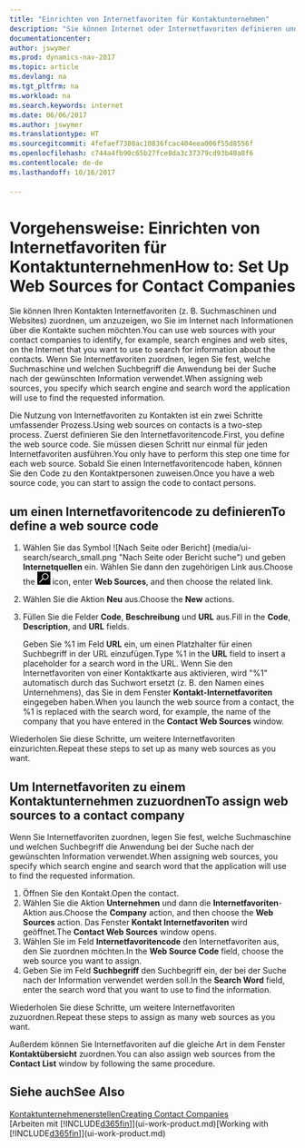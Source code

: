 ```yaml
---
title: "Einrichten von Internetfavoriten für Kontaktunternehmen"
description: "Sie können Internet oder Internetfavoriten definieren und diese einem Kontaktunternehmen zuordnen, die Ihnen helfen, zu identifizieren, wie Sie nach Informationen über die Kontakte suchen möchten."
documentationcenter: 
author: jswymer
ms.prod: dynamics-nav-2017
ms.topic: article
ms.devlang: na
ms.tgt_pltfrm: na
ms.workload: na
ms.search.keywords: internet
ms.date: 06/06/2017
ms.author: jswymer
ms.translationtype: HT
ms.sourcegitcommit: 4fefaef7380ac10836fcac404eea006f55d8556f
ms.openlocfilehash: c744a4fb90c65b27fce8da3c37379cd93b40a8f6
ms.contentlocale: de-de
ms.lasthandoff: 10/16/2017

---
```

# <a name="how-to-set-up-web-sources-for-contact-companies"></a><span data-ttu-id="49053-103">Vorgehensweise: Einrichten von Internetfavoriten für Kontaktunternehmen</span><span class="sxs-lookup"><span data-stu-id="49053-103">How to: Set Up Web Sources for Contact Companies</span></span>
<span data-ttu-id="49053-104">Sie können Ihren Kontakten Internetfavoriten (z. B. Suchmaschinen und Websites) zuordnen, um anzuzeigen, wo Sie im Internet nach Informationen über die Kontakte suchen möchten.</span><span class="sxs-lookup"><span data-stu-id="49053-104">You can use web sources with your contact companies to identify, for example, search engines and web sites, on the Internet that you want to use to search for information about the contacts.</span></span> <span data-ttu-id="49053-105">Wenn Sie Internetfavoriten zuordnen, legen Sie fest, welche Suchmaschine und welchen Suchbegriff die Anwendung bei der Suche nach der gewünschten Information verwendet.</span><span class="sxs-lookup"><span data-stu-id="49053-105">When assigning web sources, you specify which search engine and search word the application will use to find the requested information.</span></span>

<span data-ttu-id="49053-106">Die Nutzung von Internetfavoriten zu Kontakten ist ein zwei Schritte umfassender Prozess.</span><span class="sxs-lookup"><span data-stu-id="49053-106">Using web sources on contacts is a two-step process.</span></span> <span data-ttu-id="49053-107">Zuerst definieren Sie den Internetfavoritencode.</span><span class="sxs-lookup"><span data-stu-id="49053-107">First, you define the web source code.</span></span> <span data-ttu-id="49053-108">Sie müssen diesen Schritt nur einmal für jeden Internetfavoriten ausführen.</span><span class="sxs-lookup"><span data-stu-id="49053-108">You only have to perform this step one time for each web source.</span></span> <span data-ttu-id="49053-109">Sobald Sie einen Internetfavoritencode haben, können Sie den Code zu den Kontaktpersonen zuweisen.</span><span class="sxs-lookup"><span data-stu-id="49053-109">Once you have a web source code, you can start to assign the code to contact persons.</span></span>

## <a name="to-define-a-web-source-code"></a><span data-ttu-id="49053-110">um einen Internetfavoritencode zu definieren</span><span class="sxs-lookup"><span data-stu-id="49053-110">To define a web source code</span></span>
1. <span data-ttu-id="49053-111">Wählen Sie das Symbol ![Nach Seite oder Bericht] (media/ui-search/search_small.png "Nach Seite oder Bericht suche") und geben **Internetquellen** ein. Wählen Sie dann den zugehörigen Link aus.</span><span class="sxs-lookup"><span data-stu-id="49053-111">Choose the ![Search for Page or Report](media/ui-search/search_small.png "Search for Page or Report icon") icon, enter **Web Sources**, and then choose the related link.</span></span>
2. <span data-ttu-id="49053-112">Wählen Sie die Aktion **Neu** aus.</span><span class="sxs-lookup"><span data-stu-id="49053-112">Choose the **New** actions.</span></span>
3. <span data-ttu-id="49053-113">Füllen Sie die Felder **Code**, **Beschreibung** und **URL** aus.</span><span class="sxs-lookup"><span data-stu-id="49053-113">Fill in the **Code**, **Description**, and **URL** fields.</span></span>

    <span data-ttu-id="49053-114">Geben Sie %1 im Feld **URL** ein, um einen Platzhalter für einen Suchbegriff in der URL einzufügen.</span><span class="sxs-lookup"><span data-stu-id="49053-114">Type %1 in the **URL** field to insert a placeholder for a search word in the URL.</span></span> <span data-ttu-id="49053-115">Wenn Sie den Internetfavoriten von einer Kontaktkarte aus aktivieren, wird "%1" automatisch durch das Suchwort ersetzt (z. B. den Namen eines Unternehmens), das Sie in dem Fenster **Kontakt-Internetfavoriten** eingegeben haben.</span><span class="sxs-lookup"><span data-stu-id="49053-115">When you launch the web source from a contact, the %1 is replaced with the search word, for example, the name of the company that you have entered in the **Contact Web Sources** window.</span></span>

<span data-ttu-id="49053-116">Wiederholen Sie diese Schritte, um weitere Internetfavoriten einzurichten.</span><span class="sxs-lookup"><span data-stu-id="49053-116">Repeat these steps to set up as many web sources as you want.</span></span>

## <a name="to-assign-web-sources-to-a-contact-company"></a><span data-ttu-id="49053-117">Um Internetfavoriten zu einem Kontaktunternehmen zuzuordnen</span><span class="sxs-lookup"><span data-stu-id="49053-117">To assign web sources to a contact company</span></span>
<span data-ttu-id="49053-118">Wenn Sie Internetfavoriten zuordnen, legen Sie fest, welche Suchmaschine und welchen Suchbegriff die Anwendung bei der Suche nach der gewünschten Information verwendet.</span><span class="sxs-lookup"><span data-stu-id="49053-118">When assigning web sources, you specify which search engine and search word that the application will use to find the requested information.</span></span>

1. <span data-ttu-id="49053-119">Öffnen Sie den Kontakt.</span><span class="sxs-lookup"><span data-stu-id="49053-119">Open the contact.</span></span>
2. <span data-ttu-id="49053-120">Wählen Sie die Aktion **Unternehmen** und dann die **Internetfavoriten**-Aktion aus.</span><span class="sxs-lookup"><span data-stu-id="49053-120">Choose the **Company** action, and then choose the **Web Sources** action.</span></span> <span data-ttu-id="49053-121">Das Fenster **Kontakt Internetfavoriten** wird geöffnet.</span><span class="sxs-lookup"><span data-stu-id="49053-121">The **Contact Web Sources** window opens.</span></span>
3. <span data-ttu-id="49053-122">Wählen Sie im Feld **Internetfavoritencode** den Internetfavoriten aus, den Sie zuordnen möchten.</span><span class="sxs-lookup"><span data-stu-id="49053-122">In the **Web Source Code** field, choose the web source you want to assign.</span></span>
4. <span data-ttu-id="49053-123">Geben Sie im Feld **Suchbegriff** den Suchbegriff ein, der bei der Suche nach der Information verwendet werden soll.</span><span class="sxs-lookup"><span data-stu-id="49053-123">In the **Search Word** field, enter the search word that you want to use to find the information.</span></span>

<span data-ttu-id="49053-124">Wiederholen Sie diese Schritte, um weitere Internetfavoriten zuzuordnen.</span><span class="sxs-lookup"><span data-stu-id="49053-124">Repeat these steps to assign as many web sources as you want.</span></span>

<span data-ttu-id="49053-125">Außerdem können Sie Internetfavoriten auf die gleiche Art in dem Fenster **Kontaktübersicht** zuordnen.</span><span class="sxs-lookup"><span data-stu-id="49053-125">You can also assign web sources from the **Contact List** window by following the same procedure.</span></span>

## <a name="see-also"></a><span data-ttu-id="49053-126">Siehe auch</span><span class="sxs-lookup"><span data-stu-id="49053-126">See Also</span></span>
[<span data-ttu-id="49053-127">Kontaktunternehmenerstellen</span><span class="sxs-lookup"><span data-stu-id="49053-127">Creating Contact Companies</span></span>](marketing-create-contact-companies.md)  
<span data-ttu-id="49053-128">[Arbeiten mit [!INCLUDE[d365fin](includes/d365fin_md.md)]](ui-work-product.md)</span><span class="sxs-lookup"><span data-stu-id="49053-128">[Working with [!INCLUDE[d365fin](includes/d365fin_md.md)]](ui-work-product.md)</span></span>

